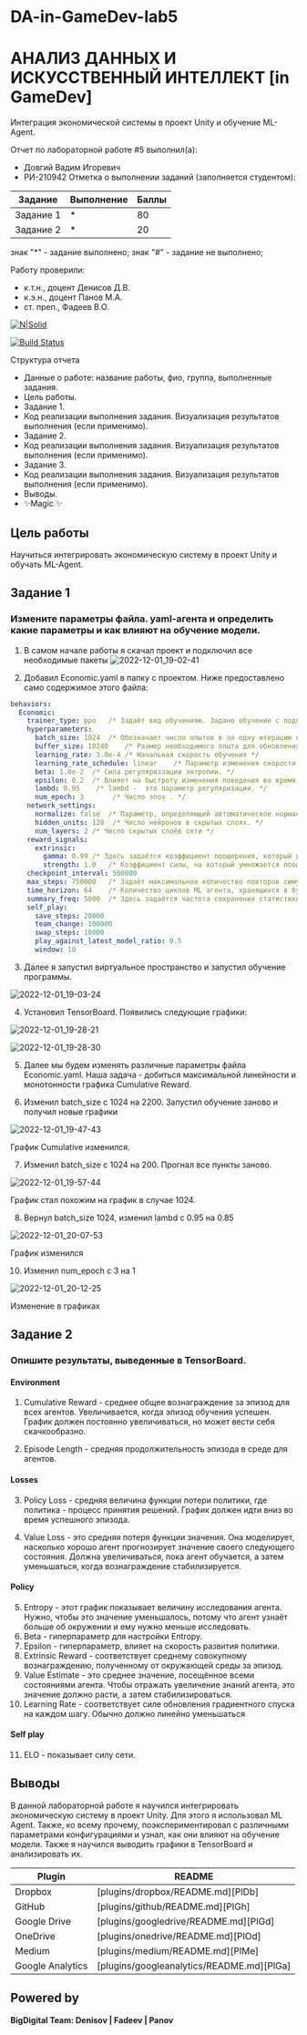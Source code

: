 # DA-in-GameDev-lab5
# АНАЛИЗ ДАННЫХ И ИСКУССТВЕННЫЙ ИНТЕЛЛЕКТ [in GameDev]
Интеграция экономической системы в проект Unity и обучение ML-Agent.

Отчет по лабораторной работе #5 выполнил(а):
- Довгий Вадим Игоревич
- РИ-210942
Отметка о выполнении заданий (заполняется студентом):

| Задание | Выполнение | Баллы |
| ------ | ------ | ------ |
| Задание 1 | * | 80 |
| Задание 2 | * | 20 |

знак "*" - задание выполнено; знак "#" - задание не выполнено;

Работу проверили:
- к.т.н., доцент Денисов Д.В.
- к.э.н., доцент Панов М.А.
- ст. преп., Фадеев В.О.

[![N|Solid](https://cldup.com/dTxpPi9lDf.thumb.png)](https://nodesource.com/products/nsolid)

[![Build Status](https://travis-ci.org/joemccann/dillinger.svg?branch=master)](https://travis-ci.org/joemccann/dillinger)

Структура отчета

- Данные о работе: название работы, фио, группа, выполненные задания.
- Цель работы.
- Задание 1.
- Код реализации выполнения задания. Визуализация результатов выполнения (если применимо).
- Задание 2.
- Код реализации выполнения задания. Визуализация результатов выполнения (если применимо).
- Задание 3.
- Код реализации выполнения задания. Визуализация результатов выполнения (если применимо).
- Выводы.
- ✨Magic ✨

## Цель работы
Научиться интегрировать экономическую систему в проект Unity и обучать ML-Agent.

## Задание 1
### Измените параметры файла. yaml-агента и определить какие параметры и как влияют на обучение модели.

1) В самом начале работы я скачал проект и подключил все необходимые пакеты
![2022-12-01_19-02-41](https://user-images.githubusercontent.com/45125347/205074538-56356ece-27f3-41dc-82aa-bbe196b4875c.png)

2) Добавил Economic.yaml в папку с проектом. Ниже предоставлено само содержимое этого файла:
    
```yaml
behaviors:
  Economic:
    trainer_type: ppo   /* Задаёт вид обученияю. Задано обучение с подкреплением */
    hyperparameters:
      batch_size: 1024  /* Обозначает число опытов в за одну итерацию градиентного спуска. */
      buffer_size: 10240    /* Размер необходимого опыта для обновления модели поведения. */
      learning_rate: 3.0e-4 /* Начальная скорость обучения */
      learning_rate_schedule: linear    /* Параметр изменения скорости обучения с течением времени. */
      beta: 1.0e-2  /* Сила регуляриззации энтропии. */
      epsilon: 0.2  /* Влияет на быстроту изменения поведения во время обучения. */
      lambd: 0.95    /* lambd -  это параметр регуляризации. */
      num_epoch: 3       /* Число эпох . */
    network_settings:
      normalize: false  /* Параметр, определяющий автоматическое нормализование обучения. */
      hidden_units: 128  /* Число нейронов в скрытых слоях. */
      num_layers: 2 /* Число скрытых слоёв сети */
    reward_signals:
      extrinsic:
        gamma: 0.99 /* Здесь задаётся коэффициент поощерения, который должен быть меньше единицы. */
        strength: 1.0   /* Коэффициент силы, на который умножается поощерение. */
    checkpoint_interval: 500000
    max_steps: 750000   /* Задаёт максимальное количество повторов симуляции сцены. */
    time_horizon: 64    /* Количество циклов ML агента, хранящихся в буфере до ввода в модель. */
    summary_freq: 5000  /* Здесь задаётся частота сохранения статистики тренировок по шагам. */
    self_play:
      save_steps: 20000
      team_change: 100000
      swap_steps: 10000
      play_against_latest_model_ratio: 0.5
      window: 10
```
3) Далее я запустил виртуальное пространство и запустил обучение программы.

![2022-12-01_19-03-24](https://user-images.githubusercontent.com/45125347/205076351-1121513d-8104-43d1-a41b-a082a15f00e7.png)

4) Установил TensorBoard. Появились следующие графики:
 
![2022-12-01_19-28-21](https://user-images.githubusercontent.com/45125347/205078481-9c50222e-cf41-4071-826c-9048cb3f85c5.png)

![2022-12-01_19-28-30](https://user-images.githubusercontent.com/45125347/205078507-c8c28fa7-fa40-4b2f-9e1e-5740b906326a.png)

5) Далее мы будем изменять различные параметры файла Economic.yaml. Наша задача - добиться максимальной линейности и монотонности графика Cumulative Reward. 

6) Изменил batch_size с 1024 на 2200. Запустил обучение заново и получил новые графики

![2022-12-01_19-47-43](https://user-images.githubusercontent.com/45125347/205082975-a2b3203d-f5e8-4814-9941-b8913a8eee17.png)

График Cumulative изменился.

7) Изменил batch_size с 1024 на 200. Прогнал все пункты заново.

![2022-12-01_19-57-44](https://user-images.githubusercontent.com/45125347/205085547-0bf24f2c-781c-4074-8456-f68805cfb02d.png)

График стал похожим на график в случае 1024.

8) Вернул  batch_size 1024, изменил lambd с 0.95 на 0.85

![2022-12-01_20-07-53](https://user-images.githubusercontent.com/45125347/205089944-f6ffed7c-6cbb-4869-965e-ace734cc319e.png)

График изменился


10) Изменил num_epoch с 3 на 1

![2022-12-01_20-12-25](https://user-images.githubusercontent.com/45125347/205089803-14b8ef9b-b1fa-46d6-abab-f4e73b2cbf0c.png)

Изменение в графиках

## Задание 2
### Опишите результаты, выведенные в TensorBoard.

#### Environment
1) Cumulative Reward - среднее общее вознаграждение за эпизод для всех агентов. Увеличивается, когда эпизод обучения успешен. График должен постоянно увеличиваться, но может вести себя скачкообразно.

2) Episode Length - средняя продолжительность эпизода в среде для агентов.

#### Losses
3) Policy Loss - средняя величина функции потери политики, где политика - процесс принятия решений. График должен идти вниз во время успешного эпизода.

4) Value Loss - это средняя потеря функции значения. Она моделирует, насколько хорошо агент прогнозирует значение своего следующего состояния. Должна увеличиваться, пока агент обучается, а затем уменьшаться, когда вознаграждение стабилизируется.

#### Policy

5) Entropy - этот график показывает величину исследования агента. Нужно, чтобы это значение уменьшалось, потому что агент узнаёт больше об окружении и ему нужно меньше исследовать. 
6) Beta - гиперпараметр для настройки Entropy.
7) Epsilon - гиперпараметр, влияет на скорость развития политики.
8) Extrinsic Reward - соответствует среднему совокупному вознаграждению, полученному от окружающей среды за эпизод.
9) Value Estimate - это среднее значение, посещённое всеми состояниями агента. Чтобы отражать увеличение знаний агента, это значение должно расти, а затем стабилизироваться.
10) Learning Rate - соответствует силе обновления градиентного спуска на каждом шагу. Обычно должно линейно уменьшаться

#### Self play
11) ELO - показывает силу сети.

## Выводы
В данной лабораторной работе я научился интегрировать экономическую систему в проект Unity. Для этого я использовал ML Agent. Также, ко всему прочему, поэкспериментировал с различными параметрами конфигурациями и узнал, как они влияют на обучение модели. Также я научился выводить графики в TensorBoard и анализировать их.

| Plugin | README |
| ------ | ------ |
| Dropbox | [plugins/dropbox/README.md][PlDb] |
| GitHub | [plugins/github/README.md][PlGh] |
| Google Drive | [plugins/googledrive/README.md][PlGd] |
| OneDrive | [plugins/onedrive/README.md][PlOd] |
| Medium | [plugins/medium/README.md][PlMe] |
| Google Analytics | [plugins/googleanalytics/README.md][PlGa] |

## Powered by

**BigDigital Team: Denisov | Fadeev | Panov**
